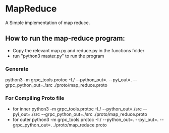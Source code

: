 # MapReduce
A Simple implementation of map reduce. 

## How to run the map-reduce program:
- Copy the relevant map.py and reduce.py in the functions folder
- run "python3 master.py" to run the program

### Generate 
python3 -m grpc_tools.protoc -I./ --python_out=. --pyi_out=. --grpc_python_out=./src ./proto/map_reduce.proto

### For Compiling Proto file
- for inner
python3 -m grpc_tools.protoc -I./ --python_out=./src --pyi_out=./src --grpc_python_out=./src ./proto/map_reduce.proto
- for outer
python3 -m grpc_tools.protoc -I./ --python_out=. --pyi_out=. --grpc_python_out=. ./proto/map_reduce.proto
